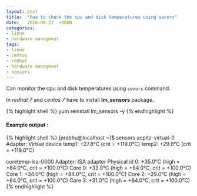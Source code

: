 ```yaml
---
layout: post
title:  "how to check the cpu and disk temperatures using senors"
date:   2016-08-22  +0800
categories:
- linux
- hardware managment
tags:
- linux
- centos
- redhat
- hardware managment
- sensors
---
```


Can monitor the cpu and disk temperatures  using `senors` command.

In *redhat 7* and *centos 7*  have to install **lm_sensors** package.

{% highlight shell %}
yum reinstall lm_sensors -y
{% endhighlight %}

#### Example output :

{% highlight shell %}
[prabhu@localhost ~]$ sensors
acpitz-virtual-0
Adapter: Virtual device
temp1:        +27.8°C  (crit = +119.0°C)
temp2:        +29.8°C  (crit = +119.0°C)

coretemp-isa-0000
Adapter: ISA adapter
Physical id 0:  +35.0°C  (high = +84.0°C, crit = +100.0°C)
Core 0:         +33.0°C  (high = +84.0°C, crit = +100.0°C)
Core 1:         +34.0°C  (high = +84.0°C, crit = +100.0°C)
Core 2:         +29.0°C  (high = +84.0°C, crit = +100.0°C)
Core 3:         +31.0°C  (high = +84.0°C, crit = +100.0°C)
{% endhighlight %}

